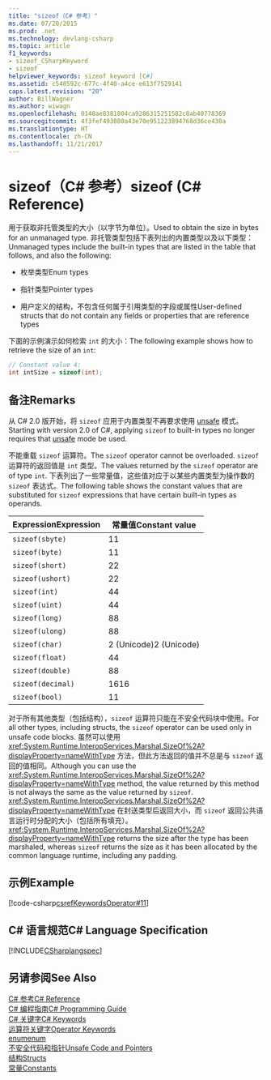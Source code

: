 ```yaml
---
title: "sizeof（C# 参考）"
ms.date: 07/20/2015
ms.prod: .net
ms.technology: devlang-csharp
ms.topic: article
f1_keywords:
- sizeof_CSharpKeyword
- sizeof
helpviewer_keywords: sizeof keyword [C#]
ms.assetid: c548592c-677c-4f40-a4ce-e613f7529141
caps.latest.revision: "20"
author: BillWagner
ms.author: wiwagn
ms.openlocfilehash: 0148ae8381804ca9286315251582c8ab40778369
ms.sourcegitcommit: 4f3fef493080a43e70e951223894768d36ce430a
ms.translationtype: HT
ms.contentlocale: zh-CN
ms.lasthandoff: 11/21/2017
---
```

# <a name="sizeof-c-reference"></a><span data-ttu-id="a2fb1-102">sizeof（C# 参考）</span><span class="sxs-lookup"><span data-stu-id="a2fb1-102">sizeof (C# Reference)</span></span>
<span data-ttu-id="a2fb1-103">用于获取非托管类型的大小（以字节为单位）。</span><span class="sxs-lookup"><span data-stu-id="a2fb1-103">Used to obtain the size in bytes for an unmanaged type.</span></span> <span data-ttu-id="a2fb1-104">非托管类型包括下表列出的内置类型以及以下类型：</span><span class="sxs-lookup"><span data-stu-id="a2fb1-104">Unmanaged types include the built-in types that are listed in the table that follows, and also the following:</span></span>  
  
-   <span data-ttu-id="a2fb1-105">枚举类型</span><span class="sxs-lookup"><span data-stu-id="a2fb1-105">Enum types</span></span>  
  
-   <span data-ttu-id="a2fb1-106">指针类型</span><span class="sxs-lookup"><span data-stu-id="a2fb1-106">Pointer types</span></span>  
  
-   <span data-ttu-id="a2fb1-107">用户定义的结构，不包含任何属于引用类型的字段或属性</span><span class="sxs-lookup"><span data-stu-id="a2fb1-107">User-defined structs that do not contain any fields or properties that are reference types</span></span>  
  
 <span data-ttu-id="a2fb1-108">下面的示例演示如何检索 `int` 的大小：</span><span class="sxs-lookup"><span data-stu-id="a2fb1-108">The following example shows how to retrieve the size of an `int`:</span></span>  
  
```csharp  
// Constant value 4:  
int intSize = sizeof(int);   
```  
  
## <a name="remarks"></a><span data-ttu-id="a2fb1-109">备注</span><span class="sxs-lookup"><span data-stu-id="a2fb1-109">Remarks</span></span>  
 <span data-ttu-id="a2fb1-110">从 C# 2.0 版开始，将 `sizeof` 应用于内置类型不再要求使用 [unsafe](../../../csharp/language-reference/keywords/unsafe.md) 模式。</span><span class="sxs-lookup"><span data-stu-id="a2fb1-110">Starting with version 2.0 of C#, applying `sizeof` to built-in types no longer requires that [unsafe](../../../csharp/language-reference/keywords/unsafe.md) mode be used.</span></span>  
  
 <span data-ttu-id="a2fb1-111">不能重载 `sizeof` 运算符。</span><span class="sxs-lookup"><span data-stu-id="a2fb1-111">The `sizeof` operator cannot be overloaded.</span></span> <span data-ttu-id="a2fb1-112">`sizeof` 运算符的返回值是 `int` 类型。</span><span class="sxs-lookup"><span data-stu-id="a2fb1-112">The values returned by the `sizeof` operator are of type `int`.</span></span> <span data-ttu-id="a2fb1-113">下表列出了一些常量值，这些值对应于以某些内置类型为操作数的 `sizeof` 表达式。</span><span class="sxs-lookup"><span data-stu-id="a2fb1-113">The following table shows the constant values that are substituted for `sizeof` expressions that have certain built-in types as operands.</span></span>  
  
|<span data-ttu-id="a2fb1-114">Expression</span><span class="sxs-lookup"><span data-stu-id="a2fb1-114">Expression</span></span>|<span data-ttu-id="a2fb1-115">常量值</span><span class="sxs-lookup"><span data-stu-id="a2fb1-115">Constant value</span></span>|  
|----------------|--------------------|  
|`sizeof(sbyte)`|<span data-ttu-id="a2fb1-116">1</span><span class="sxs-lookup"><span data-stu-id="a2fb1-116">1</span></span>|  
|`sizeof(byte)`|<span data-ttu-id="a2fb1-117">1</span><span class="sxs-lookup"><span data-stu-id="a2fb1-117">1</span></span>|  
|`sizeof(short)`|<span data-ttu-id="a2fb1-118">2</span><span class="sxs-lookup"><span data-stu-id="a2fb1-118">2</span></span>|  
|`sizeof(ushort)`|<span data-ttu-id="a2fb1-119">2</span><span class="sxs-lookup"><span data-stu-id="a2fb1-119">2</span></span>|  
|`sizeof(int)`|<span data-ttu-id="a2fb1-120">4</span><span class="sxs-lookup"><span data-stu-id="a2fb1-120">4</span></span>|  
|`sizeof(uint)`|<span data-ttu-id="a2fb1-121">4</span><span class="sxs-lookup"><span data-stu-id="a2fb1-121">4</span></span>|  
|`sizeof(long)`|<span data-ttu-id="a2fb1-122">8</span><span class="sxs-lookup"><span data-stu-id="a2fb1-122">8</span></span>|  
|`sizeof(ulong)`|<span data-ttu-id="a2fb1-123">8</span><span class="sxs-lookup"><span data-stu-id="a2fb1-123">8</span></span>|  
|`sizeof(char)`|<span data-ttu-id="a2fb1-124">2 (Unicode)</span><span class="sxs-lookup"><span data-stu-id="a2fb1-124">2 (Unicode)</span></span>|  
|`sizeof(float)`|<span data-ttu-id="a2fb1-125">4</span><span class="sxs-lookup"><span data-stu-id="a2fb1-125">4</span></span>|  
|`sizeof(double)`|<span data-ttu-id="a2fb1-126">8</span><span class="sxs-lookup"><span data-stu-id="a2fb1-126">8</span></span>|  
|`sizeof(decimal)`|<span data-ttu-id="a2fb1-127">16</span><span class="sxs-lookup"><span data-stu-id="a2fb1-127">16</span></span>|  
|`sizeof(bool)`|<span data-ttu-id="a2fb1-128">1</span><span class="sxs-lookup"><span data-stu-id="a2fb1-128">1</span></span>|  
  
 <span data-ttu-id="a2fb1-129">对于所有其他类型（包括结构），`sizeof` 运算符只能在不安全代码块中使用。</span><span class="sxs-lookup"><span data-stu-id="a2fb1-129">For all other types, including structs, the `sizeof` operator can be used only in unsafe code blocks.</span></span> <span data-ttu-id="a2fb1-130">虽然可以使用 <xref:System.Runtime.InteropServices.Marshal.SizeOf%2A?displayProperty=nameWithType> 方法，但此方法返回的值并不总是与 `sizeof` 返回的值相同。</span><span class="sxs-lookup"><span data-stu-id="a2fb1-130">Although you can use the <xref:System.Runtime.InteropServices.Marshal.SizeOf%2A?displayProperty=nameWithType> method, the value returned by this method is not always the same as the value returned by `sizeof`.</span></span> <span data-ttu-id="a2fb1-131"><xref:System.Runtime.InteropServices.Marshal.SizeOf%2A?displayProperty=nameWithType> 在封送类型后返回大小，而 `sizeof` 返回公共语言运行时分配的大小（包括所有填充）。</span><span class="sxs-lookup"><span data-stu-id="a2fb1-131"><xref:System.Runtime.InteropServices.Marshal.SizeOf%2A?displayProperty=nameWithType> returns the size after the type has been marshaled, whereas `sizeof` returns the size as it has been allocated by the common language runtime, including any padding.</span></span>  
  
## <a name="example"></a><span data-ttu-id="a2fb1-132">示例</span><span class="sxs-lookup"><span data-stu-id="a2fb1-132">Example</span></span>  
 [!code-csharp[csrefKeywordsOperator#11](../../../csharp/language-reference/keywords/codesnippet/CSharp/sizeof_1.cs)]  
  
## <a name="c-language-specification"></a><span data-ttu-id="a2fb1-133">C# 语言规范</span><span class="sxs-lookup"><span data-stu-id="a2fb1-133">C# Language Specification</span></span>  
 [!INCLUDE[CSharplangspec](~/includes/csharplangspec-md.md)]  
  
## <a name="see-also"></a><span data-ttu-id="a2fb1-134">另请参阅</span><span class="sxs-lookup"><span data-stu-id="a2fb1-134">See Also</span></span>  
 [<span data-ttu-id="a2fb1-135">C# 参考</span><span class="sxs-lookup"><span data-stu-id="a2fb1-135">C# Reference</span></span>](../../../csharp/language-reference/index.md)  
 [<span data-ttu-id="a2fb1-136">C# 编程指南</span><span class="sxs-lookup"><span data-stu-id="a2fb1-136">C# Programming Guide</span></span>](../../../csharp/programming-guide/index.md)  
 [<span data-ttu-id="a2fb1-137">C# 关键字</span><span class="sxs-lookup"><span data-stu-id="a2fb1-137">C# Keywords</span></span>](../../../csharp/language-reference/keywords/index.md)  
 [<span data-ttu-id="a2fb1-138">运算符关键字</span><span class="sxs-lookup"><span data-stu-id="a2fb1-138">Operator Keywords</span></span>](../../../csharp/language-reference/keywords/operator-keywords.md)  
 [<span data-ttu-id="a2fb1-139">enum</span><span class="sxs-lookup"><span data-stu-id="a2fb1-139">enum</span></span>](../../../csharp/language-reference/keywords/enum.md)  
 [<span data-ttu-id="a2fb1-140">不安全代码和指针</span><span class="sxs-lookup"><span data-stu-id="a2fb1-140">Unsafe Code and Pointers</span></span>](../../../csharp/programming-guide/unsafe-code-pointers/index.md)  
 [<span data-ttu-id="a2fb1-141">结构</span><span class="sxs-lookup"><span data-stu-id="a2fb1-141">Structs</span></span>](../../../csharp/programming-guide/classes-and-structs/structs.md)  
 [<span data-ttu-id="a2fb1-142">常量</span><span class="sxs-lookup"><span data-stu-id="a2fb1-142">Constants</span></span>](../../../csharp/programming-guide/classes-and-structs/constants.md)
